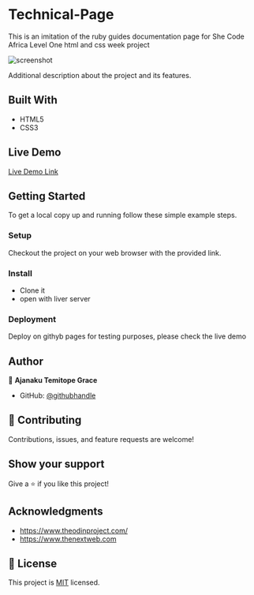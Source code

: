 # Technical-Page
This is an imitation of the ruby guides documentation page for She Code Africa Level One html and css week  project

![screenshot](./assets/SCAlevel.png)

Additional description about the project and its features.

## Built With

- HTML5
- CSS3


## Live Demo

[Live Demo Link](https://gracetemitope.github.io/She-Code-Africa/)


## Getting Started


To get a local copy up and running follow these simple example steps.


### Setup
Checkout the project on your web browser with the provided link.

### Install
- Clone it
- open with liver server

### Deployment
Deploy on githyb pages for testing purposes, please check the live demo



## Author

👤 **Ajanaku Temitope Grace**

- GitHub: [@githubhandle](https://github.com/Gracetemitope)

## 🤝 Contributing

Contributions, issues, and feature requests are welcome!


## Show your support

Give a ⭐️ if you like this project!

## Acknowledgments

- https://www.theodinproject.com/
- https://www.thenextweb.com

## 📝 License

This project is [MIT](./LICENSE) licensed.
